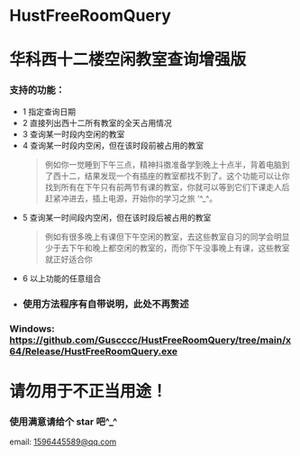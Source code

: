 # HustFreeRoomQuery

# 华科西十二楼空闲教室查询增强版

### 支持的功能：

- 1 指定查询日期
- 2 直接列出西十二所有教室的全天占用情况
- 3 查询某一时段内空闲的教室
- 4 查询某一时段内空闲，但在该时段前被占用的教室
  > 例如你一觉睡到下午三点，精神抖擞准备学到晚上十点半，背着电脑到了西十二，结果发现一个有插座的教室都找不到了。这个功能可以让你找到所有在下午只有前两节有课的教室，你就可以等到它们下课走人后赶紧冲进去，插上电源，开始你的学习之旅 ‘^\_^。
- 5 查询某一时间段内空闲，但在该时段后被占用的教室
  > 例如有很多晚上有课但下午空闲的教室，去这些教室自习的同学会明显少于去下午和晚上都空闲的教室的，而你下午没事晚上有课，这些教室就正好适合你
- 6 以上功能的任意组合
- ### 使用方法程序有自带说明，此处不再赘述

### Windows: https://github.com/Guscccc/HustFreeRoomQuery/tree/main/x64/Release/HustFreeRoomQuery.exe

# 请勿用于不正当用途！

### 使用满意请给个 star 吧^\_^

email: 1596445589@qq.com
